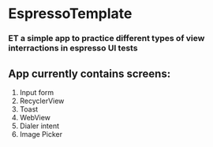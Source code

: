# EspressoTemplate 

### ET a simple app to practice different types of view interractions in espresso UI tests

## App currently contains screens:
1. Input form
2. RecyclerView
3. Toast
4. WebView
5. Dialer intent
6. Image Picker
